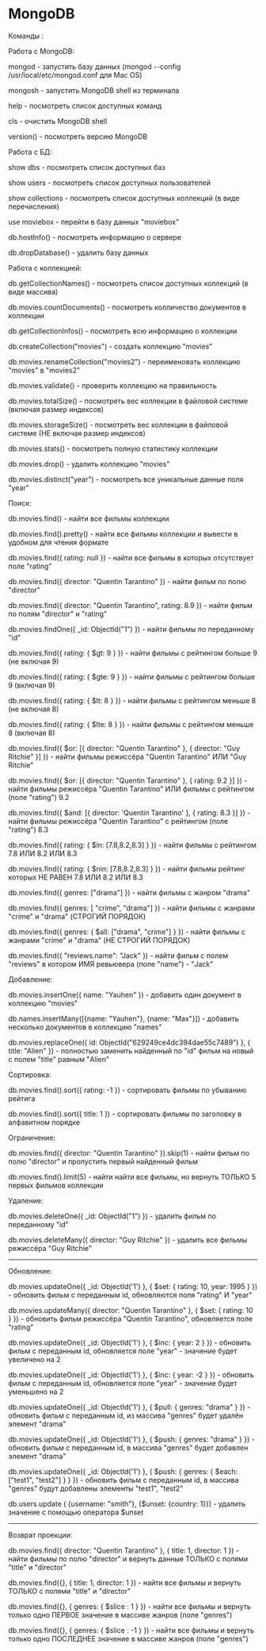 # MongoDB
Команды :

Работа с MongoDB:

mongod - запустить базу данных (mongod --config /usr/local/etc/mongod.conf для Mac OS)

mongosh - запустить MongoDB shell из терминала

help - посмотреть список доступных команд

cls - очистить MongoDB shell

version() - посмотреть версию MongoDB

Работа с БД:

show dbs - посмотреть список доступных баз

show users - посмотреть список доступных пользователей

show collections - посмотреть список доступных коллекций (в виде перечисления)

use moviebox - перейти в базу данных "moviebox"

db.hostInfo() - посмотреть информацию о сервере

db.dropDatabase() - удалить базу данных

Работа с коллекцией:

db.getCollectionNames() - посмотреть список доступных коллекций (в виде массива)

db.movies.countDocuments() - посмотреть колличество документов в коллекции

db.getCollectionInfos() - посмотреть всю информацию о коллекции

db.createCollection("movies") - создать коллекцию "movies"

db.movies.renameCollection("movies2") - переименовать коллекцию "movies" в "movies2"

db.movies.validate() - проверить коллекцию на правильность

db.movies.totalSize() - посмотреть вес коллекции в файловой системе (включая размер индексов)

db.movies.storageSize() - посмотреть вес коллекции в файловой системе (НЕ включая размер индексов)

db.movies.stats() - посмотреть полную статистику коллекции

db.movies.drop() - удалить коллекцию "movies"

db.movies.distinct("year") - посмотреть все уникальные данные поля "year"

Поиск:

db.movies.find() - найти все фильмы коллекции

db.movies.find().pretty() - найти все фильмы коллекции и вывести в удобном для чтения формате

db.movies.find({ rating: null }) - найти все фильмы в которых отсутствует поле "rating"

db.movies.find({ director: "Quentin Tarantino" }) - найти фильм по полю "director"

db.movies.find({ director: "Quentin Tarantino", rating: 8.9 }) - найти фильм по полям "director" и "rating"

db.movies.findOne({ _id: ObjectId("1") }) - найти фильмы по переданному "id"

db.movies.find({ rating: { $gt: 9 } }) - найти фильмы с рейтингом больше 9 (не включая 9)

db.movies.find({ rating: { $gte: 9 } }) - найти фильмы с рейтингом больше 9 (включая 9)

db.movies.find({ rating: { $lt: 8 } }) - найти фильмы с рейтингом меньше 8 (не включая 8)

db.movies.find({ rating: { $lte: 8 } }) - найти фильмы с рейтингом меньше 8 (включая 8)

db.movies.find({ $or: [{ director: "Quentin Tarantino" }, { director: "Guy Ritchie" }] }) - найти фильмы режиссёра "Quentin Tarantino" ИЛИ "Guy Ritchie"

db.movies.find({ $or: [{ director: "Quentin Tarantino" }, { rating: 9.2 }] }) - найти фильмы режиссёра "Quentin Tarantino" ИЛИ фильмы с рейтингом (поле "rating") 9.2

db.movies.find({ $and: [{ director: 'Quentin Tarantino' }, { rating: 8.3 }] }) - найти фильмы режиссёра "Quentin Tarantino" с рейтингом (поле "rating") 8.3

db.movies.find({ rating: { $in: [7.8,8.2,8.3] } }) - найти фильмы с рейтингом 7.8 ИЛИ 8.2 ИЛИ 8.3

db.movies.find({ rating: { $nin: [7.8,8.2,8.3] } }) - найти фильмы рейтинг которых НЕ РАВЕН 7.8 ИЛИ 8.2 ИЛИ 8.3

db.movies.find({ genres: ["drama"] }) - найти фильмы с жанром "drama"

db.movies.find({ genres: [ "crime", "drama"] }) - найти фильмы с жанрами "crime" и "drama" (СТРОГИЙ ПОРЯДОК)

db.movies.find({ genres: { $all: ["drama", "crime"] } }) - найти фильмы с жанрами "crime" и "drama" (НЕ СТРОГИЙ ПОРЯДОК)

db.movies.find({ "reviews.name": "Jack" }) - найти фильм с полем "reviews" в котором ИМЯ ревьювера (поле "name") - "Jack"

Добавление:

db.movies.insertOne({ name: "Yauhen" }) - добавить один документ в коллекцию "movies"

db.names.insertMany([{name: "Yauhen"}, {name: "Max"}]) - добавить несколько документов в коллекцию "names"

db.movies.replaceOne({ id: ObjectId("629249ce4dc394dae55c7489") }, { title: "Alien" }) - полностью заменить найденный по "id" фильм на новый с полем "title" равным "Alien"

Сортировка:

db.movies.find().sort({ rating: -1 }) - сортировать фильмы по убыванию рейтига

db.movies.find().sort({ title: 1 }) - сортировать фильмы по заголовку в алфавитном порядке

Ограничение:

db.movies.find({ director: "Quentin Tarantino" }).skip(1) - найти фильм по полю "director" и пропустить первый найденный фильм

db.movies.find().limit(5) - найти найти все фильмы, но вернуть ТОЛЬКО 5 первых фильмов коллекции

Удаление:

db.movies.deleteOne({ _id: ObjectId("1") }) - удалить фильм по переданному "id"

db.movies.deleteMany({ director: "Guy Ritchie" }) - удалить все фильмы режиссёра "Guy Ritchie"

---------------------------------------------------------------------------------------------------------------
Обновление:

db.movies.updateOne({ _id: ObjectId('1') }, { $set: { rating: 10, year: 1995 } }) - обновить фильм с переданным id, обновляются поля "rating" И "year"

db.movies.updateMany({ director: "Quentin Tarantino" }, { $set: { rating: 10 } }) - обновить фильм режиссёра "Quentin Tarantino", обновляется поле "rating"

db.movies.updateOne({ _id: ObjectId('1') }, { $inc: { year: 2 } }) - обновить фильм с переданным id, обновляется поле "year" - значение будет увеличено на 2

db.movies.updateOne({ _id: ObjectId('1') }, { $inc: { year: -2 } }) - обновить фильм с переданным id, обновляется поле "year" - значение будет уменьшено на 2

db.movies.updateOne({ _id: ObjectId('1') }, { $pull: { genres: "drama" } }) - обновить фильм с переданным id, из массива "genres" будет удалён элемент "drama"

db.movies.updateOne({ _id: ObjectId('1') }, { $push: { genres: "drama" } }) - обновить фильм с переданным id, в массива "genres" будет добавлен элемент "drama"

db.movies.updateOne({ _id: ObjectId('1') }, { $push: { genres: { $each: ["test1", "test2"] } } }) - обновить фильм с переданным id, в массива "genres" будут добавлены элементы "test1", "test2"

db.users.update ( {username: "smith"}, {$unset: {country: 1}}) - удалить значение с помощью оператора $unset

---------------------------------------------------------------------------------------------------------------
Возврат проекции:

db.movies.find({ director: "Quentin Tarantino" }, { title: 1, director: 1 }) - найти фильмы по полю "director" и вернуть данные ТОЛЬКО с полями "title" и "director"

db.movies.find({}, { title: 1, director: 1 }) - найти все фильмы и вернуть ТОЛЬКО с полями "title" и "director"

db.movies.find({}, { genres: { $slice : 1 } }) - найти все фильмы и вернуть только одно ПЕРВОЕ значение в массиве жанров (поле "genres")

db.movies.find({}, { genres: { $slice : -1 } }) - найти все фильмы и вернуть только одно ПОСЛЕДНЕЕ значение в массиве жанров (поле "genres")

